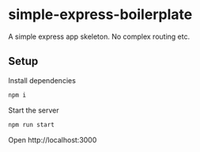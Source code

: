 # simple-express-boilerplate

A simple express app skeleton. No complex routing etc.

## Setup

Install dependencies

```sh
npm i
```

Start the server

```sh
npm run start
```

Open http://localhost:3000